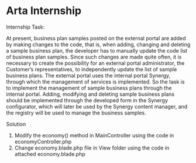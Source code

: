 # Arta Internship
Internship Task:

At present, business plan samples posted on the external portal are added by making changes to the code, that is, when adding, changing and deleting a sample business plan, the developer has to manually update the code list of business plan samples.
Since such changes are made quite often, it is necessary to create the possibility for an external portal administrator, the Customer’s representatives, to independently update the list of sample business plans.
The external portal uses the internal portal Synergy, through which the management of services is implemented. So the task is to implement the management of sample business plans through the internal portal.
Adding, modifying and deleting sample business plans should be implemented through the developed form in the Synergy configurator, which will later be used by the Synergy content manager, and the registry will be used to manage the business samples.

Solution
1. Modify the economy() method in MainController using the code in economyController.php
2. Change economy.blade.php file in View folder using the code in attached economy.blade.php
